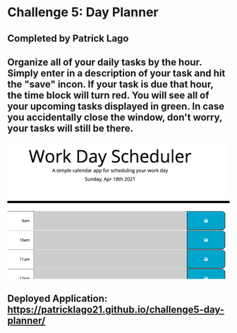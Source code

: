# Challenge 5: Day Planner
## Completed by Patrick Lago

## Organize all of your daily tasks by the hour. Simply enter in a description of your task and hit the "save" incon. If your task is due that hour, the time block will turn red. You will see all of your upcoming tasks displayed in green. In case you accidentally close the window, don't worry, your tasks will still be there.

<img src = "https://raw.githubusercontent.com/patricklago21/challenge5-day-planner/main/Screen%20Shot%202021-04-18%20at%208.43.54%20PM.png">

## Deployed Application: https://patricklago21.github.io/challenge5-day-planner/

